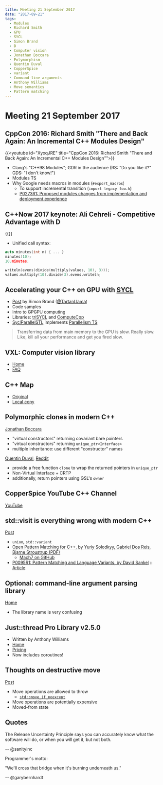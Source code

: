 ```yaml
---
title: Meeting 21 September 2017
date: "2017-09-21"
tags:
  - Modules
  - Richard Smith
  - GPU
  - SYCL
  - Simon Brand
  - D
  - Computer vision
  - Jonathan Boccara
  - Polymorphism
  - Quentin Duval
  - CopperSpice
  - variant
  - Command-line arguments
  - Anthony Williams
  - Move semantics
  - Pattern matching
---
```


# Meeting 21 September 2017

## CppCon 2016: Richard Smith "There and Back Again: An Incremental C++ Modules Design"

{{<youtube id="XyxqJRE" title="CppCon 2016: Richard Smith \"There and Back Again: An Incremental C++ Modules Design\"">}}

* Clang's "C++98 Modules"; GDR in the audience (RS: "Do you like it?" GDS: "I don't know!")
* Modules TS
* Why Google needs macros in modules (`#export_macros`)
  - To support incremental transition (`import legacy foo.h`)
  - [P0273R1: Proposed modules changes from implementation and deployment experience](http://www.open-std.org/jtc1/sc22/wg21/docs/papers/2016/p0273r1.pdf)

## C++Now 2017 keynote: Ali Cehreli - Competitive Advantage with D

{{<youtube id="vYEKEIpM2zo" title="C++Now 2017 keynote: Ali Cehreli - Competitive Advantage with D">}}

* Unified call syntax:

```cpp
auto minutes(int n) { ... }
minutes(10);
10.minutes;

writeln(evens(divide(multiply(values, 10), 3)));
values.multiply(10).divide(3).evens.writeln;
```

## Accelerating your C++ on GPU with [SYCL](https://www.khronos.org/sycl)

* [Post](https://blog.tartanllama.xyz/sycl/) by Simon Brand ([@TartanLlama](https://twitter.com/TartanLlama))
* Code samples
* Intro to GPGPU computing
* Libraries: [triSYCL](https://github.com/Xilinx/triSYCL) and [ComputeCpp](https://www.codeplay.com/products/computesuite/computecpp)
* [SyclParallelSTL](https://github.com/KhronosGroup/SyclParallelSTL) implements [Parallelism TS](https://github.com/cplusplus/parallelism-ts)

> Transferring data from main memory to the GPU is slow. Really slow. Like, kill all your performance and get you fired slow.

## VXL: Computer vision library

* [Home](http://vxl.sourceforge.net)
* [FAQ](http://vxl.sourceforge.net/vxl-users-faq.html)

## C++ Map

* [Original](http://cppmap.jimblog.me/cppmap_v3.png)
* [Local copy](/img/cppmap_v3.png)

## Polymorphic clones in modern C++

[Jonathan Boccara](https://www.fluentcpp.com/2017/09/08/make-polymorphic-copy-modern-cpp/)

* "virtual constructors" returning covariant bare pointers
* "virtual constructors" returning `unique_ptr<Interface>`
* multiple inheritance: use different "constructor" names

[Quentin Duval](https://deque.blog/2017/09/08/how-to-make-a-better-polymorphic-clone/), [Reddit](https://www.reddit.com/r/cpp/comments/6yug0q/how_to_make_a_better_polymorphic_clone_in_modern/)

* provide a free function `clone` to wrap the returned pointers in `unique_ptr`
* Non-Virtual Interface + CRTP
* additionally, return pointers using GSL's `owner`

## CopperSpice YouTube C++ Channel

[YouTube](https://www.youtube.com/channel/UC-lNlWEq0kpMcThO-I81ZdQ/videos)

## std::visit is everything wrong with modern C++

[Post](https://bitbashing.io/std-visit.html)

* `union`, `std::variant`
* [Open Pattern Matching for C++, by Yuriy Solodkyy, Gabriel Dos Reis, Bjarne Stroustrup (PDF)](http://www.stroustrup.com/OpenPatternMatching.pdf)
  - [Mach7 on GitHub](https://github.com/solodon4/Mach7)
* [P0095R1: Pattern Matching and Language Variants, by David Sankel](http://www.open-std.org/jtc1/sc22/wg21/docs/papers/2016/p0095r1.html) :: [Article](http://davidsankel.com/uncategorized/c-language-support-for-pattern-matching-and-variants/)

## Optional: command-line argument parsing library

[Home](https://mulholland.xyz/docs/optional/)

* The library name is very confusing

## Just::thread Pro Library v2.5.0

* Written by Anthony Williams
* [Home](https://www.stdthread.co.uk)
* [Pricing](https://www.stdthread.co.uk/order.html)
* Now includes coroutines!

## Thoughts on destructive move

[Post](http://foonathan.net/blog/2017/09/14/destructive-move.html)

* Move operations are allowed to throw
  - [`std::move_if_noexcept`](http://en.cppreference.com/w/cpp/utility/move_if_noexcept)
* Move operations are potentially expensive
* Moved-from state

## Quotes

The Release Uncertainty Principle says you can accurately know what the software will do, or when you will get it, but not both.

-- @sanityinc

Programmer's motto:

"We'll cross that bridge when it's burning underneath us."

-- @garybernhardt
